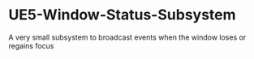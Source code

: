 # UE5-Window-Status-Subsystem
A very small subsystem to broadcast events when the window loses or regains focus
